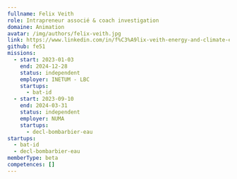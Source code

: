 ```yaml
---
fullname: Felix Veith
role: Intrapreneur associé & coach investigation
domaine: Animation
avatar: /img/authors/felix-veith.jpg
link: https://www.linkedin.com/in/f%C3%A9lix-veith-energy-and-climate-engineer/
github: fe51
missions:
  - start: 2023-01-03
    end: 2024-12-28
    status: independent
    employer: INETUM - LBC
    startups:
      - bat-id
  - start: 2023-09-10
    end: 2024-03-31
    status: independent
    employer: NUMA
    startups:
      - decl-bombarbier-eau
startups:
  - bat-id
  - decl-bombarbier-eau
memberType: beta
competences: []
---
```

